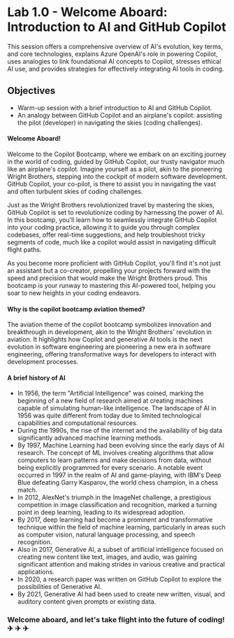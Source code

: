 # Lab 1.0 - Welcome Aboard: Introduction to AI and GitHub Copilot
This session offers a comprehensive overview of AI's evolution, key terms, and core technologies, explains Azure OpenAI's role in powering Copilot, uses analogies to link foundational AI concepts to Copilot, stresses ethical AI use, and provides strategies for effectively integrating AI tools in coding.

## Objectives
- Warm-up session with a brief introduction to AI and GitHub Copilot.
- An analogy between GitHub Copilot and an airplane's copilot: assisting the pilot (developer) in navigating the skies (coding challenges).

#### Welcome Aboard!
Welcome to the Copilot Bootcamp, where we embark on an exciting journey in the world of coding, guided by GitHub Copilot, our trusty navigator much like an airplane's copilot. Imagine yourself as a pilot, akin to the pioneering Wright Brothers, stepping into the cockpit of modern software development. GitHub Copilot, your co-pilot, is there to assist you in navigating the vast and often turbulent skies of coding challenges.

Just as the Wright Brothers revolutionized travel by mastering the skies, GitHub Copilot is set to revolutionize coding by harnessing the power of AI. In this bootcamp, you'll learn how to seamlessly integrate GitHub Copilot into your coding practice, allowing it to guide you through complex codebases, offer real-time suggestions, and help troubleshoot tricky segments of code, much like a copilot would assist in navigating difficult flight paths.

As you become more proficient with GitHub Copilot, you'll find it's not just an assistant but a co-creator, propelling your projects forward with the speed and precision that would make the Wright Brothers proud. This bootcamp is your runway to mastering this AI-powered tool, helping you soar to new heights in your coding endeavors.

#### Why is the copilot bootcamp aviation themed?
The aviation theme of the copilot bootcamp symbolizes innovation and breakthrough in development, akin to the Wright Brothers' revolution in aviation. It highlights how Copilot and generative AI tools is the next evolution in software engineering are pioneering a new era in software engineering, offering transformative ways for developers to interact with development processes.

#### A brief history of AI
- In 1956, the term "Artificial Intelligence" was coined, marking the beginning of a new field of research aimed at creating machines capable of simulating human-like intelligence. The landscape of AI in 1956 was quite different from today due to limited technological capabilities and computational resources.
- During the 1990s, the rise of the internet and the availability of big data significantly advanced machine learning methods.
- By 1997, Machine Learning had been evolving since the early days of AI research. The concept of ML involves creating algorithms that allow computers to learn patterns and make decisions from data, without being explicitly programmed for every scenario. A notable event occurred in 1997 in the realm of AI and game-playing, with IBM's Deep Blue defeating Garry Kasparov, the world chess champion, in a chess match.
- In 2012, AlexNet's triumph in the ImageNet challenge, a prestigious competition in image classification and recognition, marked a turning point in deep learning, leading to its widespread adoption.
- By 2017, deep learning had become a prominent and transformative technique within the field of machine learning, particularly in areas such as computer vision, natural language processing, and speech recognition.
- Also in 2017, Generative AI, a subset of artificial intelligence focused on creating new content like text, images, and audio, was gaining significant attention and making strides in various creative and practical applications.
- In 2020, a research paper was written on GitHub Copilot to explore the possibilities of Generative AI.
- By 2021, Generative AI had been used to create new written, visual, and auditory content given prompts or existing data.

### Welcome aboard, and let's take flight into the future of coding! &#9992; &#9992; &#9992;
